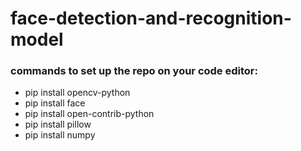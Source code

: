 # face-detection-and-recognition-model
### commands to set up the repo on your code editor:
- pip install opencv-python
- pip install face
- pip install open-contrib-python
- pip install pillow
- pip install numpy
